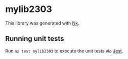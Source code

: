 # mylib2303

This library was generated with [Nx](https://nx.dev).

## Running unit tests

Run `nx test mylib2303` to execute the unit tests via [Jest](https://jestjs.io).
